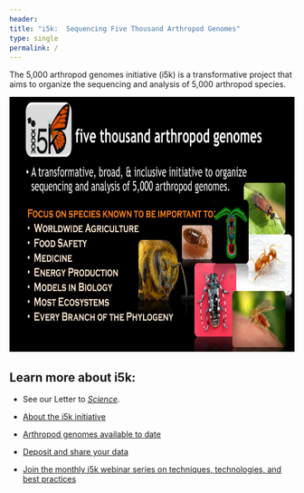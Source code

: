 ```yaml
---
header:
title: "i5k:  Sequencing Five Thousand Arthropod Genomes"
type: single
permalink: /
---
```


The 5,000 arthropod genomes initiative (i5k) is a transformative project that aims to organize the sequencing and analysis of 5,000 arthropod species. 

<img src="/images/i5k-Figure-details2.png" width="800" height="450">

## Learn more about i5k: 

* See our Letter to [_Science_](http://science.sciencemag.org/content/331/6023/1386).

<!---
Read our latest [news and updates](news/_posts).
--->

* [About the i5k initiative](about)

* [Arthropod genomes available to date](arthropod_genomes_at_ncbi)

<!--
- [Join the i5k community](community)

- [Embarking on a genome sequencing project (coming soon!)](learn)
-->

* [Deposit and share your data](share)

* [Join the monthly i5k webinar series on techniques, technologies, and best practices](webinar)

<!--
- [Archived i5k site](archive)
-->

